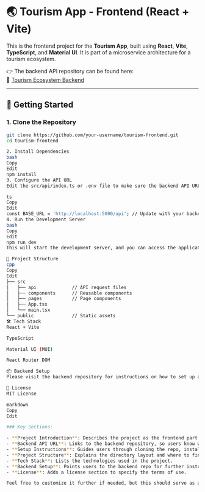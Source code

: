 # 🌏 Tourism App - Frontend (React + Vite)

This is the frontend project for the **Tourism App**, built using **React**, **Vite**, **TypeScript**, and **Material UI**. It is part of a microservice architecture for a tourism ecosystem.

👉 The backend API repository can be found here:  
🔗 [Tourism Ecosystem Backend](https://github.com/Yeeoy/microservice-tourism-ecosystem-api)

---

## 🚀 Getting Started

### 1. Clone the Repository

```bash
git clone https://github.com/your-username/tourism-frontend.git
cd tourism-frontend

2. Install Dependencies
bash
Copy
Edit
npm install
3. Configure the API URL
Edit the src/api/index.ts or .env file to make sure the backend API URL is correct. For example:

ts
Copy
Edit
const BASE_URL = 'http://localhost:5000/api'; // Update with your backend URL
4. Run the Development Server
bash
Copy
Edit
npm run dev
This will start the development server, and you can access the application at http://localhost:3000 in your browser.

📁 Project Structure
cpp
Copy
Edit
├── src
│   ├── api             // API request files
│   ├── components      // Reusable components
│   ├── pages           // Page components
│   ├── App.tsx
│   └── main.tsx
└── public              // Static assets
🛠️ Tech Stack
React + Vite

TypeScript

Material UI (MUI)

React Router DOM

📦 Backend Setup
Please visit the backend repository for instructions on how to set up and run the backend server.

📃 License
MIT License

markdown
Copy
Edit

### Key Sections:

- **Project Introduction**: Describes the project as the frontend part of the tourism app, which uses React, Vite, and Material UI.
- **Backend API URL**: Links to the backend repository, so users know where to access the backend code.
- **Setup Instructions**: Guides users through cloning the repo, installing dependencies, configuring the API URL, and running the project locally.
- **Project Structure**: Explains the directory layout and where to find different parts of the code.
- **Tech Stack**: Lists the technologies used in the project.
- **Backend Setup**: Points users to the backend repo for further instructions.
- **License**: Adds a license section to specify the terms of use.

Feel free to customize it further if needed, but this should serve as a solid base for your front-end repository's `README.md`.








